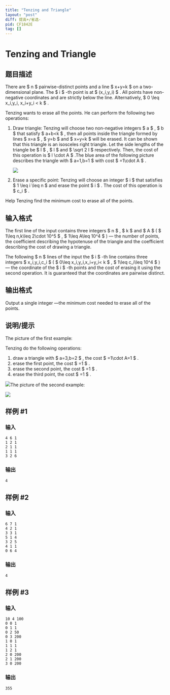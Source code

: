 ```yaml
---
title: "Tenzing and Triangle"
layout: "post"
diff: 提高+/省选-
pid: CF1842E
tag: []
---
```


# Tenzing and Triangle

## 题目描述

There are $ n $ pairwise-distinct points and a line $ x+y=k $ on a two-dimensional plane. The $ i $ -th point is at $ (x_i,y_i) $ . All points have non-negative coordinates and are strictly below the line. Alternatively, $ 0 \leq x_i,y_i, x_i+y_i < k $ .

Tenzing wants to erase all the points. He can perform the following two operations:

1. Draw triangle: Tenzing will choose two non-negative integers $ a $ , $ b $ that satisfy $ a+b<k $ , then all points inside the triangle formed by lines $ x=a $ , $ y=b $ and $ x+y=k $ will be erased. It can be shown that this triangle is an isosceles right triangle. Let the side lengths of the triangle be $ l $ , $ l $ and $ \sqrt 2 l $ respectively. Then, the cost of this operation is $ l \cdot A $ .The blue area of the following picture describes the triangle with $ a=1,b=1 $ with cost $ =1\cdot A $ .
  
   ![](https://espresso.codeforces.com/6c0866a02bd460b12e9d8d70663a9287aa4aea58.png)
2. Erase a specific point: Tenzing will choose an integer $ i $ that satisfies $ 1 \leq i \leq n $ and erase the point $ i $ . The cost of this operation is $ c_i $ .

Help Tenzing find the minimum cost to erase all of the points.

## 输入格式

The first line of the input contains three integers $ n $ , $ k $ and $ A $ ( $ 1\leq n,k\leq 2\cdot 10^5 $ , $ 1\leq A\leq 10^4 $ ) — the number of points, the coefficient describing the hypotenuse of the triangle and the coefficient describing the cost of drawing a triangle.

The following $ n $ lines of the input the $ i $ -th line contains three integers $ x_i,y_i,c_i $ ( $ 0\leq x_i,y_i,x_i+y_i< k $ , $ 1\leq c_i\leq 10^4 $ ) — the coordinate of the $ i $ -th points and the cost of erasing it using the second operation. It is guaranteed that the coordinates are pairwise distinct.

## 输出格式

Output a single integer —the minimum cost needed to erase all of the points.

## 说明/提示

The picture of the first example:

Tenzing do the following operations:

1. draw a triangle with $ a=3,b=2 $ , the cost $ =1\cdot A=1 $ .
2. erase the first point, the cost $ =1 $ .
3. erase the second point, the cost $ =1 $ .
4. erase the third point, the cost $ =1 $ .

 ![](https://cdn.luogu.com.cn/upload/vjudge_pic/CF1842E/1bdc200b88d7bb8c2291ceda44aa78ea1247cdcf.png)The picture of the second example:

 ![](https://cdn.luogu.com.cn/upload/vjudge_pic/CF1842E/5b751ee33521bd352511b2cb69c1137f569b64ee.png)

## 样例 #1

### 输入

```
4 6 1
1 2 1
2 1 1
1 1 1
3 2 6
```

### 输出

```
4
```

## 样例 #2

### 输入

```
6 7 1
4 2 1
3 3 1
5 1 4
3 2 5
4 1 1
0 6 4
```

### 输出

```
4
```

## 样例 #3

### 输入

```
10 4 100
0 0 1
0 1 1
0 2 50
0 3 200
1 0 1
1 1 1
1 2 1
2 0 200
2 1 200
3 0 200
```

### 输出

```
355
```

